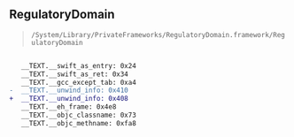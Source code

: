 ## RegulatoryDomain

> `/System/Library/PrivateFrameworks/RegulatoryDomain.framework/RegulatoryDomain`

```diff

   __TEXT.__swift_as_entry: 0x24
   __TEXT.__swift_as_ret: 0x34
   __TEXT.__gcc_except_tab: 0xa4
-  __TEXT.__unwind_info: 0x410
+  __TEXT.__unwind_info: 0x408
   __TEXT.__eh_frame: 0x4e8
   __TEXT.__objc_classname: 0x73
   __TEXT.__objc_methname: 0xfa8

```
